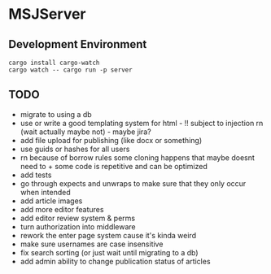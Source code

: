 # MSJServer

## Development Environment

`cargo install cargo-watch` <br />
`cargo watch -- cargo run -p server`

## TODO

- migrate to using a db
- use or write a good templating system for html - !! subject to injection rn (wait actually maybe not) - maybe jira?
- add file upload for publishing (like docx or something)
- use guids or hashes for all users
- rn because of borrow rules some cloning happens that maybe doesnt need to + some code is repetitive and can be optimized
- add tests
- go through expects and unwraps to make sure that they only occur when intended
- add article images
- add more editor features
- add editor review system & perms
- turn authorization into middleware
- rework the enter page system cause it's kinda weird
- make sure usernames are case insensitive
- fix search sorting (or just wait until migrating to a db)
- add admin ability to change publication status of articles
